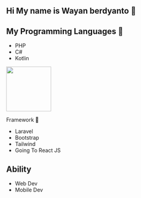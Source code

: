 ## Hi My name is Wayan berdyanto 👋
<h2>My Programming Languages 🚀</h2>
<ul>
  <li>
    <span>PHP</span>
  </li>
  <li>
    <span>C#</span>
  </li>
  <li>
    <span>Kotlin</span>
  </li>
</ul>
<p align="left">
<a href="https://github.com/wayanberdyanto">
  <img height="120em" src="https://github-readme-stats-eight-theta.vercel.app/api/top-langs/?username=WayanBerdyanto&layout=compact&langs_count=8&theme=algolia"/>
</a>
</p

## Framework 🚀
* Laravel
* Bootstrap
* Tailwind
* Going To React JS

## Ability
* Web Dev
* Mobile Dev



